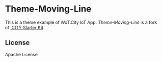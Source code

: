 # Theme-Moving-Line

This is a theme example of WoT.City IoT App. *Theme-Moving-Line* is a fork of [.CITY Starter Kit](https://github.com/wotcity/dotcity-starter-kit/releases).

## License

Apache License
